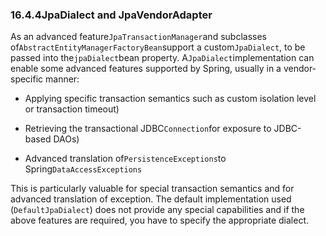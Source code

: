 ### 16.4.4JpaDialect and JpaVendorAdapter

As an advanced feature`JpaTransactionManager`and subclasses of`AbstractEntityManagerFactoryBean`support a custom`JpaDialect`, to be passed into the`jpaDialect`bean property. A`JpaDialect`implementation can enable some advanced features supported by Spring, usually in a vendor-specific manner:

* Applying specific transaction semantics such as custom isolation level or transaction timeout\)

* Retrieving the transactional JDBC`Connection`for exposure to JDBC-based DAOs\)

* Advanced translation of`PersistenceExceptions`to Spring`DataAccessExceptions`

This is particularly valuable for special transaction semantics and for advanced translation of exception. The default implementation used \(`DefaultJpaDialect`\) does not provide any special capabilities and if the above features are required, you have to specify the appropriate dialect.

